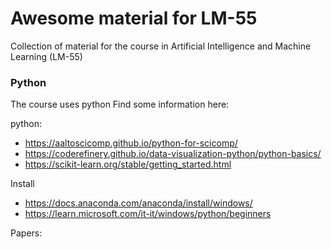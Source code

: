 # Awesome material for LM-55
Collection of material for the course in Artificial Intelligence and Machine Learning (LM-55)

### Python
The course uses python
Find some information here:

python:
- https://aaltoscicomp.github.io/python-for-scicomp/
- https://coderefinery.github.io/data-visualization-python/python-basics/
- https://scikit-learn.org/stable/getting_started.html

Install
- https://docs.anaconda.com/anaconda/install/windows/
- https://learn.microsoft.com/it-it/windows/python/beginners

Papers:

